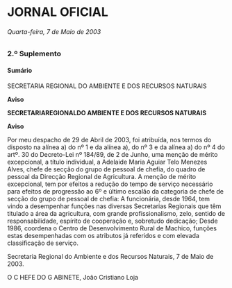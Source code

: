 # JORNAL OFICIAL

###### Quarta-feira, 7 de Maio de 2003




### **2.º Suplemento**

#### **Sumário**

SECRETARIA REGIONAL DO AMBIENTE E DOS RECURSOS NATURAIS

**Aviso**


**SECRETARIAREGIONALDO AMBIENTE E DOS RECURSOS NATURAIS**


**Aviso**


Por meu despacho de 29 de Abril de 2003, foi atribuída, nos termos do disposto na alínea a) do nº 1 e da alínea a), do nº 3
e da alínea a) do nº 4 do artº. 30 do Decreto-Lei nº 184/89, de 2 de Junho, uma menção de mérito excepcional, a título
individual, a Adelaide Maria Aguiar Telo Menezes Alves, chefe de secção do grupo de pessoal de chefia, do quadro de pessoal
da Direcção Regional de Agricultura.
A menção de mérito excepcional, tem por efeitos a redução do tempo de serviço necessário para efeitos de progressão ao 6º
e último escalão da categoria de chefe de secção do grupo de pessoal de chefia:
A funcionária, desde 1964, tem vindo a desempenhar funções nas diversas Secretarias Regionais que têm titulado a área da
agricultura, com grande profissionalismo, zelo, sentido de responsabilidade, espírito de cooperação e, sobretudo dedicação;
Desde 1986, coordena o Centro de Desenvolvimento Rural de Machico, funções estas desempenhadas com os atributos já
referidos e com elevada classificação de serviço.


Secretaria Regional do Ambiente e dos Recursos Naturais, 7 de Maio de 2003.


O C HEFE DO G ABINETE, João Cristiano Loja


